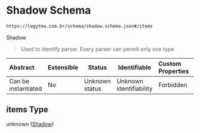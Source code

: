 # Shadow Schema

```txt
https://legytma.com.br/schema/shadow.schema.json#/items
```

Shadow


> Used to identify parser. Every parser can permit only one type
>

| Abstract            | Extensible | Status         | Identifiable            | Custom Properties | Additional Properties | Access Restrictions | Defined In                                                                            |
| :------------------ | ---------- | -------------- | ----------------------- | :---------------- | --------------------- | ------------------- | ------------------------------------------------------------------------------------- |
| Can be instantiated | No         | Unknown status | Unknown identifiability | Forbidden         | Allowed               | none                | [list_shadow.schema.json\*](../schema/list_shadow.schema.json) |

## items Type

unknown ([Shadow](list_shadow-shadow.md))
